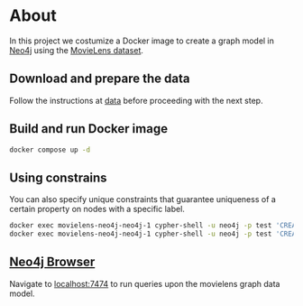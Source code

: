 # About
In this project we costumize a Docker image to create a graph model in [Neo4j](https://neo4j.com) using the [MovieLens dataset](https://grouplens.org/datasets/movielens/).

## Download and prepare the data
Follow the instructions at [data](data) before proceeding with the next step.

## Build and run Docker image
```bash
docker compose up -d
```

## Using constrains 
You can also specify unique constraints that guarantee uniqueness of a certain property on nodes with a specific label.
```bash
docker exec movielens-neo4j-neo4j-1 cypher-shell -u neo4j -p test 'CREATE CONSTRAINT ON (n:User) ASSERT n.userId IS UNIQUE'
docker exec movielens-neo4j-neo4j-1 cypher-shell -u neo4j -p test 'CREATE CONSTRAINT ON (n:Movie) ASSERT n.movieId IS UNIQUE'
```

## [Neo4j Browser](http://localhost:7474)
Navigate to [localhost:7474](http://localhost:7474) to run queries upon the movielens graph data model.
